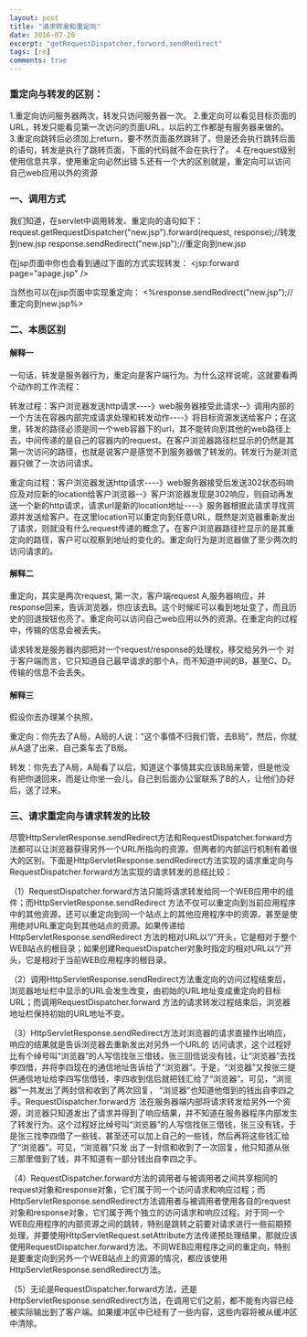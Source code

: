 ```yaml
---
layout: post
title: "请求转发和重定向"
date: 2016-07-26
excerpt: "getRequestDispatcher,forword,sendRedirect"
tags: [re]
comments: true
---
```


### 重定向与转发的区别：

1.重定向访问服务器两次，转发只访问服务器一次。
2.重定向可以看见目标页面的URL，转发只能看见第一次访问的页面URL，以后的工作都是有服务器来做的。
3.重定向跳转后必须加上return，要不然页面虽然跳转了，但是还会执行跳转后面的语句，转发是执行了跳转页面，下面的代码就不会在执行了。
4.在request级别使用信息共享，使用重定向必然出错
5.还有一个大的区别就是，重定向可以访问自己web应用以外的资源


### 一、调用方式 

我们知道，在servlet中调用转发、重定向的语句如下： 
request.getRequestDispatcher("new.jsp").forward(request, response);//转发到new.jsp 
response.sendRedirect("new.jsp");//重定向到new.jsp 

在jsp页面中你也会看到通过下面的方式实现转发： 
<jsp:forward page="apage.jsp" /> 

当然也可以在jsp页面中实现重定向： 
<%response.sendRedirect("new.jsp");//重定向到new.jsp%> 

### 二、本质区别 

#### 解释一　　 

一句话，转发是服务器行为，重定向是客户端行为。为什么这样说呢，这就要看两个动作的工作流程： 

转发过程：客户浏览器发送http请求----》web服务器接受此请求--》调用内部的一个方法在容器内部完成请求处理和转发动作----》将目标资源发送给客户；在这里，转发的路径必须是同一个web容器下的url，其不能转向到其他的web路径上去，中间传递的是自己的容器内的request。在客户浏览器路径栏显示的仍然是其第一次访问的路径，也就是说客户是感觉不到服务器做了转发的。转发行为是浏览器只做了一次访问请求。 

重定向过程：客户浏览器发送http请求----》web服务器接受后发送302状态码响应及对应新的location给客户浏览器--》客户浏览器发现是302响应，则自动再发送一个新的http请求，请求url是新的location地址----》服务器根据此请求寻找资源并发送给客户。在这里location可以重定向到任意URL，既然是浏览器重新发出了请求，则就没有什么request传递的概念了。在客户浏览器路径栏显示的是其重定向的路径，客户可以观察到地址的变化的。重定向行为是浏览器做了至少两次的访问请求的。 

#### 解释二 
重定向，其实是两次request, 
第一次，客户端request A,服务器响应，并response回来，告诉浏览器，你应该去B。这个时候IE可以看到地址变了，而且历史的回退按钮也亮了。重定向可以访问自己web应用以外的资源。在重定向的过程中，传输的信息会被丢失。 



请求转发是服务器内部把对一个request/response的处理权，移交给另外一个 
对于客户端而言，它只知道自己最早请求的那个A，而不知道中间的B，甚至C、D。 传输的信息不会丢失。 

 

#### 解释三 
假设你去办理某个执照， 

重定向：你先去了A局，A局的人说：“这个事情不归我们管，去B局”，然后，你就从A退了出来，自己乘车去了B局。 

转发：你先去了A局，A局看了以后，知道这个事情其实应该B局来管，但是他没有把你退回来，而是让你坐一会儿，自己到后面办公室联系了B的人，让他们办好后，送了过来。 

### 三、请求重定向与请求转发的比较 

尽管HttpServletResponse.sendRedirect方法和RequestDispatcher.forward方法都可以让浏览器获得另外一个URL所指向的资源，但两者的内部运行机制有着很大的区别。下面是HttpServletResponse.sendRedirect方法实现的请求重定向与RequestDispatcher.forward方法实现的请求转发的总结比较： 

（1）RequestDispatcher.forward方法只能将请求转发给同一个WEB应用中的组件；而HttpServletResponse.sendRedirect 方法不仅可以重定向到当前应用程序中的其他资源，还可以重定向到同一个站点上的其他应用程序中的资源，甚至是使用绝对URL重定向到其他站点的资源。如果传递给HttpServletResponse.sendRedirect 方法的相对URL以“/”开头，它是相对于整个WEB站点的根目录；如果创建RequestDispatcher对象时指定的相对URL以“/”开头，它是相对于当前WEB应用程序的根目录。 

（2）调用HttpServletResponse.sendRedirect方法重定向的访问过程结束后，浏览器地址栏中显示的URL会发生改变，由初始的URL地址变成重定向的目标URL；而调用RequestDispatcher.forward 方法的请求转发过程结束后，浏览器地址栏保持初始的URL地址不变。 

（3）HttpServletResponse.sendRedirect方法对浏览器的请求直接作出响应，响应的结果就是告诉浏览器去重新发出对另外一个URL的 访问请求，这个过程好比有个绰号叫“浏览器”的人写信找张三借钱，张三回信说没有钱，让“浏览器”去找李四借，并将李四现在的通信地址告诉给了“浏览器”。于是，“浏览器”又按张三提供通信地址给李四写信借钱，李四收到信后就把钱汇给了“浏览器”。可见，“浏览器”一共发出了两封信和收到了两次回复， “浏览器”也知道他借到的钱出自李四之手。RequestDispatcher.forward方 法在服务器端内部将请求转发给另外一个资源，浏览器只知道发出了请求并得到了响应结果，并不知道在服务器程序内部发生了转发行为。这个过程好比绰号叫“浏览器”的人写信找张三借钱，张三没有钱，于是张三找李四借了一些钱，甚至还可以加上自己的一些钱，然后再将这些钱汇给了“浏览器”。可见，“浏览器”只发 出了一封信和收到了一次回复，他只知道从张三那里借到了钱，并不知道有一部分钱出自李四之手。 

（4）RequestDispatcher.forward方法的调用者与被调用者之间共享相同的request对象和response对象，它们属于同一个访问请求和响应过程；而HttpServletResponse.sendRedirect方法调用者与被调用者使用各自的request对象和response对象，它们属于两个独立的访问请求和响应过程。对于同一个WEB应用程序的内部资源之间的跳转，特别是跳转之前要对请求进行一些前期预处理，并要使用HttpServletRequest.setAttribute方法传递预处理结果，那就应该使用RequestDispatcher.forward方法。不同WEB应用程序之间的重定向，特别是要重定向到另外一个WEB站点上的资源的情况，都应该使用HttpServletResponse.sendRedirect方法。 

（5）无论是RequestDispatcher.forward方法，还是HttpServletResponse.sendRedirect方法，在调用它们之前，都不能有内容已经被实际输出到了客户端。如果缓冲区中已经有了一些内容，这些内容将被从缓冲区中清除。





<html>
<div class="ds-thread" data-thread-key="http://kongzheng1993.github.io/kongzheng1993-requestdispatcherandsendredirect/" data-title="requestdispatcherandsendredirect" data-url="http://kongzheng1993.github.io/kongzheng1993-requestdispatcherandsendredirect/"></div>
<!-- 多说评论框 end -->
<!-- 多说公共JS代码 start (一个网页只需插入一次) -->
<script type="text/javascript">
var duoshuoQuery = {short_name:"kongzheng1993"};
    (function() {
        var ds = document.createElement('script');
        ds.type = 'text/javascript';ds.async = true;
        ds.src = (document.location.protocol == 'https:' ? 'https:' : 'http:') + '//static.duoshuo.com/embed.js';
        ds.charset = 'UTF-8';
        (document.getElementsByTagName('head')[0] 
         || document.getElementsByTagName('body')[0]).appendChild(ds);
    })();
</script>
</html>